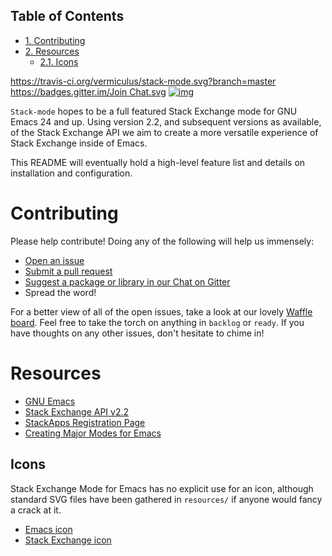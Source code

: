 <div id="table-of-contents">
<h2>Table of Contents</h2>
<div id="text-table-of-contents">
<ul>
<li><a href="#sec-1">1. Contributing</a></li>
<li><a href="#sec-2">2. Resources</a>
<ul>
<li><a href="#sec-2-1">2.1. Icons</a></li>
</ul>
</li>
</ul>
</div>
</div>

[<https://travis-ci.org/vermiculus/stack-mode.svg?branch=master>](https://travis-ci.org/vermiculus/stack-mode)
[<https://badges.gitter.im/Join> Chat.svg](https://gitter.im/vermiculus/stack-mode?utm_source=badge&utm_medium=badge&utm_campaign=pr-badge&utm_content=badge)
[![img](//badge.waffle.io/vermiculus/stack-mode.svg)](https://www.waffle.io/vermiculus/stack-mode)

`Stack-mode` hopes to be a full featured Stack Exchange mode for
GNU Emacs 24 and up. Using version 2.2, and subsequent versions as available, of
the Stack Exchange API we aim to create a more versatile experience of Stack Exchange inside of Emacs.

This README will eventually hold a high-level feature list and details
on installation and configuration.

# Contributing<a id="sec-1" name="sec-1"></a>

Please help contribute! Doing any of the following will help us immensely:
-   [Open an issue](https://github.com/vermiculus/stack-mode/issues/new)
-   [Submit a pull request](https://github.com/vermiculus/stack-mode/pulls)
-   [Suggest a package or library in our Chat on Gitter](https://gitter.im/vermiculus/stack-mode)
-   Spread the word!

For a better view of all of the open issues, take a look at our lovely
[Waffle board](http://www.waffle.io/vermiculus/stack-mode).  Feel free to take the torch on anything in `backlog` or
`ready`.  If you have thoughts on any other issues, don't hesitate to
chime in!

# Resources<a id="sec-2" name="sec-2"></a>

-   [GNU Emacs](http://www.gnu.org/software/emacs/)
-   [Stack Exchange API v2.2](https://api.stackexchange.com/docs)
-   [StackApps Registration Page](http://stackapps.com/apps/oauth/register)
-   [Creating Major Modes for Emacs](http://www.emacswiki.org/emacs/ModeTutorial)

## Icons<a id="sec-2-1" name="sec-2-1"></a>

Stack Exchange Mode for Emacs has no explicit use for an icon,
although standard SVG files have been gathered in `resources/` if
anyone would fancy a crack at it.

-   [Emacs icon](resources/emacs.svg)
-   [Stack Exchange icon](resources/stackexchange.svg)
